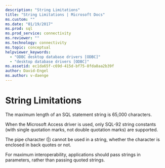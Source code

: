 ```yaml
---
description: "String Limitations"
title: "String Limitations | Microsoft Docs"
ms.custom: ""
ms.date: "01/19/2017"
ms.prod: sql
ms.prod_service: connectivity
ms.reviewer: ""
ms.technology: connectivity
ms.topic: conceptual
helpviewer_keywords: 
  - "ODBC desktop database drivers [ODBC]"
  - "desktop database drivers [ODBC]"
ms.assetid: ec1da65f-c69d-415d-bf75-8fda8aa2b39f
author: David-Engel
ms.author: v-daenge
---
```

# String Limitations
The maximum length of an SQL statement string is 65,000 characters.  
  
 When the Microsoft Access driver is used, only SQL-92 string constants (with single quotation marks, not double quotation marks) are supported.  
  
 The pipe character (&#124;) cannot be used in a string, whether the character is enclosed in back quotes or not.  
  
 For maximum interoperability, applications should pass strings in parameters, rather than passing quoted strings.
